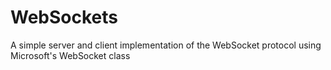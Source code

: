 # WebSockets
A simple server and client implementation of the WebSocket protocol using Microsoft's WebSocket class
